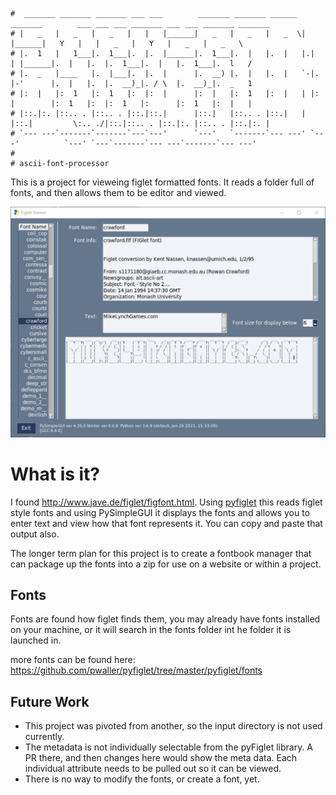 ```
#  _______ _______ _______ ___ ___        _______ _______ ______  _______        ___ ___ ___ _______ ___ ___ _______ _______ 
# |   _   |   _   |   _   |   |   |______|   _   |   _   |   _  \|       |______|   Y   |   |   _   |   Y   |   _   |   _   \
# |.  1   |   1___|.  1___|.  |.  |______|.  1___|.  |   |.  |   |.|   | |______|.  |   |.  |.  1___|.  |   |.  1___|.  l   /
# |.  _   |____   |.  |___|.  |.  |      |.  __) |.  |   |.  |   `-|.  |-'      |.  |   |.  |.  __)_|. / \  |.  __)_|.  _   1
# |:  |   |:  1   |:  1   |:  |:  |      |:  |   |:  1   |:  |   | |:  |        |:  1   |:  |:  1   |:      |:  1   |:  |   |
# |::.|:. |::.. . |::.. . |::.|::.|      |::.|   |::.. . |::.|   | |::.|         \:.. ./|::.|::.. . |::.|:. |::.. . |::.|:. |
# `--- ---`-------`-------`---`---'      `---'   `-------`--- ---' `---'          `---' `---`-------`--- ---`-------`--- ---'
#
# ascii-font-processor
```

This is a project for vieweing figlet formatted fonts.  It reads a folder full of 
fonts, and then allows them to be editor and viewed. 

![screenshot](screenshot.png)

# What is it?

I found http://www.jave.de/figlet/figfont.html.  Using [pyfiglet](https://www.geeksforgeeks.org/python-ascii-art-using-pyfiglet-module/) this reads figlet style fonts and using PySimpleGUI it displays the fonts and allows you to enter text and view how that font represents it.  You can copy and paste that output also. 

The longer term plan for this project is to create a fontbook manager that can package up the fonts into a zip for use on a website or within a project.

## Fonts

Fonts are found how figlet finds them, you may already have fonts installed on your machine, or it will search in the fonts folder int he folder it is launched in.

more fonts can be found here: https://github.com/pwaller/pyfiglet/tree/master/pyfiglet/fonts 

## Future Work

* This project was pivoted from another, so the input directory is not used currently.
* The metadata is not individually selectable from the pyFiglet library. A PR there, and then changes here would show the meta data. Each individual attribute needs to be pulled out so it can be viewed.
* There is no way to modify the fonts, or create a font, yet.




